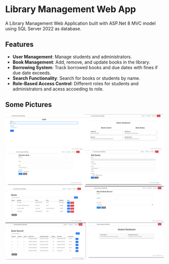 # Library Management Web App


A Library Management Web Application built with ASP.Net 8 MVC model using SQL Server 2022 as database.



## Features

- **User Management**: Manage students and administrators.
- **Book Management**: Add, remove, and update books in the library.
- **Borrowing System**: Track borrowed books and due dates  with fines if due date exceeds.
- **Search Functionality**: Search for books or students by name.
- **Role-Based Access Control**: Different roles for students and administrators and  acess accoeding to role.


## Some Pictures
![Some Screenshots](images/1.jpg)
![Some Screenshot](images/2.jpg)
